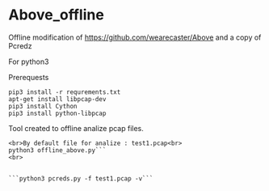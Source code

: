 # Above_offline
Offline modification of https://github.com/wearecaster/Above
and a copy of Pcredz

For python3 

Prerequests
```
pip3 install -r requrements.txt
apt-get install libpcap-dev
pip3 install Cython
pip3 install python-libpcap
```

Tool created to offline analize pcap files.<br>
```Executing:
<br>By default file for analize : test1.pcap<br>
python3 offline_above.py```
<br>


```python3 pcreds.py -f test1.pcap -v```
